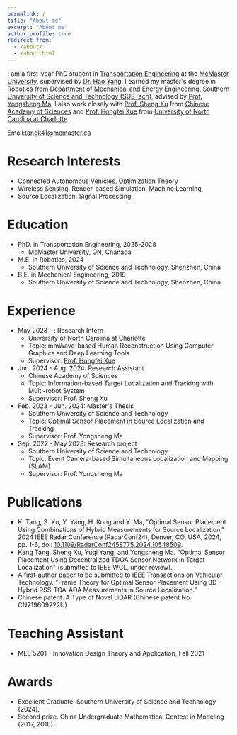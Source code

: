 ```yaml
---
permalink: /
title: "About me"
excerpt: "About me"
author_profile: true
redirect_from: 
  - /about/
  - /about.html
---
```


I am a first-year PhD student in [Transportation Engineering](https://www.eng.mcmaster.ca/civil/) at the [McMaster University](https://www.mcmaster.ca/), supervised by [Dr. Hao Yang](https://www.eng.mcmaster.ca/civil/faculty/dr-hao-yang/). I earned my master's degree in Robotics from [Department of Mechanical and Energy Engineering](https://mee.sustech.edu.cn/), [Southern University of Science and Technology (SUSTech)](https://www.sustech.edu.cn/en/), advised by [Prof. Yongsheng Ma](https://faculty.sustech.edu.cn/mays/en/). I also work closely with [Prof. Sheng Xu](https://www.researchgate.net/profile/Sheng-Xu-8) from [Chinese Academy of Sciences](http://english.siat.cas.cn/) and [Prof. Hongfei Xue](https://havocfixer.github.io/) from [University of North Carolina at Charlotte](https://www.charlotte.edu/).

Email:tangk41@mcmaster.ca


Research Interests
======
* Connected Autonomous Vehicles, Optimization Theory
* Wireless Sensing, Render-based Simulation, Machine Learning
* Source Localization, Signal Processing

Education
======
* PhD. in Transportation Engineering, 2025-2028
  * McMaster University, ON, Cnanada
* M.E. in Robotics, 2024
  * Southern University of Science and Technology, Shenzhen, China
* B.E. in Mechanical Engineering, 2019
  * Southern University of Science and Technology, Shenzhen, China

Experience
======
* May 2023 - : Research Intern
  * University of North Carolina at Charlotte
  * Topic: mmWave-based Human Reconstruction Using Computer Graphics and Deep Learning Tools
  * Supervisor: [Prof. Hongfei Xue](https://havocfixer.github.io/)
* Jun. 2024 - Aug. 2024: Research Assistant
  * Chinese Academy of Sciences
  * Topic: Information-based Target Localization and Tracking with Multi-robot System
  * Supervisor: Prof. Sheng Xu
* Feb. 2023 - Jun. 2024: Master's Thesis
  * Southern University of Science and Technology
  * Topic: Optimal Sensor Placement in Source Localization and Tracking
  * Supervisor: Prof. Yongsheng Ma
* Sep. 2022 - May 2023: Research project
  * Southern University of Science and Technology
  * Topic: Event Camera-based Simultaneous Localization and Mapping (SLAM)
  * Supervisor: Prof. Yongsheng Ma

Publications
======
* K. Tang, S. Xu, Y. Yang, H. Kong and Y. Ma, "Optimal Sensor Placement Using Combinations of Hybrid Measurements for Source Localization," 2024 IEEE Radar Conference (RadarConf24), Denver, CO, USA, 2024, pp. 1-6, doi: [10.1109/RadarConf2458775.2024.10548509](https://ieeexplore.ieee.org/document/10548509).
* Kang Tang, Sheng Xu, Yuqi Yang, and Yongsheng Ma. "Optimal Sensor Placement Using Decentralized TDOA Sensor Network in Target Localization" (submitted to IEEE WCL, under review).
* A first-author paper to be submitted to IEEE Transactions on Vehicular Technology. "Frame Theory for Optimal Sensor Placement Using 3D Hybrid RSS-TOA-AOA Measurements in Source Localization."
* Chinese patent. A Type of Novel LiDAR (Chinese patent No. CN219609222U)
  
Teaching Assistant
======
* MEE 5201 - Innovation Design Theory and Application, Fall 2021

Awards
======
* Excellent Graduate. Southern University of Science and Technology (2024).
* Second prize. China Undergraduate Mathematical Contest in Modeling (2017, 2018).
